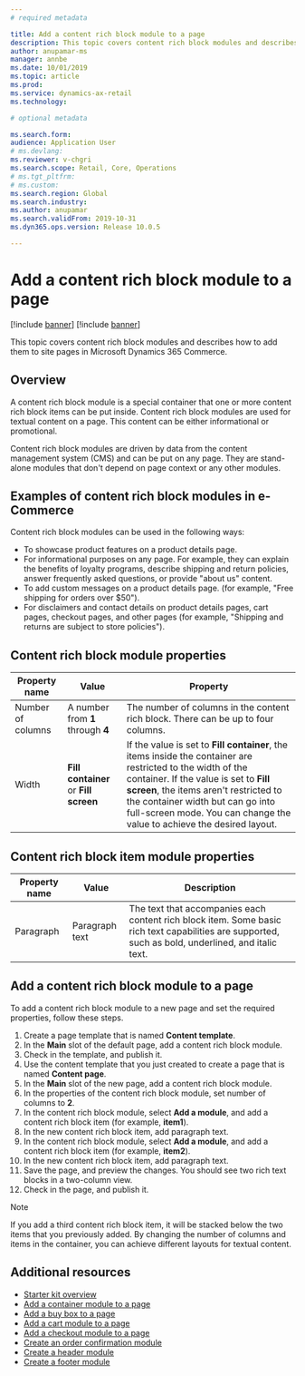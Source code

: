 ```yaml
---
# required metadata

title: Add a content rich block module to a page
description: This topic covers content rich block modules and describes how to add them to site pages in Microsoft Dynamics 365 Commerce.
author: anupamar-ms
manager: annbe
ms.date: 10/01/2019
ms.topic: article
ms.prod: 
ms.service: dynamics-ax-retail
ms.technology: 

# optional metadata

ms.search.form:  
audience: Application User
# ms.devlang: 
ms.reviewer: v-chgri
ms.search.scope: Retail, Core, Operations
# ms.tgt_pltfrm: 
# ms.custom: 
ms.search.region: Global
ms.search.industry: 
ms.author: anupamar
ms.search.validFrom: 2019-10-31
ms.dyn365.ops.version: Release 10.0.5

---
```

# Add a content rich block module to a page

[!include [banner](includes/preview-banner.md)]
[!include [banner](includes/banner.md)]

This topic covers content rich block modules and describes how to add them to site pages in Microsoft Dynamics 365 Commerce.

## Overview

A content rich block module is a special container that one or more content rich block items can be put inside. Content rich block modules are used for textual content on a page. This content can be either informational or promotional.

Content rich block modules are driven by data from the content management system (CMS) and can be put on any page. They are stand-alone modules that don't depend on page context or any other modules.

## Examples of content rich block modules in e-Commerce

Content rich block modules can be used in the following ways:

* To showcase product features on a product details page.
* For informational purposes on any page. For example, they can explain the benefits of loyalty programs, describe shipping and return policies, answer frequently asked questions, or provide "about us" content.
* To add custom messages on a product details page. (for example, "Free shipping for orders over $50").
* For disclaimers and contact details on product details pages, cart pages, checkout pages, and other pages (for example, "Shipping and returns are subject to store policies").

## Content rich block module properties

| Property name     | Value                                 | Property |
|-------------------|---------------------------------------|----------|
| Number of columns | A number from **1** through **4**     | The number of columns in the content rich block. There can be up to four columns. |
| Width             | **Fill container** or **Fill screen** | If the value is set to **Fill container**, the items inside the container are restricted to the width of the container. If the value is set to **Fill screen**, the items aren't restricted to the container width but can go into full-screen mode. You can change the value to achieve the desired layout. |

## Content rich block item module properties

| Property name | Value          | Description |
|---------------|----------------|-------------|
| Paragraph     | Paragraph text | The text that accompanies each content rich block item. Some basic rich text capabilities are supported, such as bold, underlined, and italic text. |

## Add a content rich block module to a page

To add a content rich block module to a new page and set the required properties, follow these steps.

1. Create a page template that is named **Content template**.
1. In the **Main** slot of the default page, add a content rich block module.
1. Check in the template, and publish it.
1. Use the content template that you just created to create a page that is named **Content page**.
1. In the **Main** slot of the new page, add a content rich block module.
1. In the properties of the content rich block module, set number of columns to **2**.
1. In the content rich block module, select **Add a module**, and add a content rich block item (for example, **item1**).
1. In the new content rich block item, add paragraph text.
1. In the content rich block module, select **Add a module**, and add a content rich block item (for example, **item2**).
1. In the new content rich block item, add paragraph text.
1. Save the page, and preview the changes. You should see two rich text blocks in a two-column view.
1. Check in the page, and publish it.

> [!NOTE]
> If you add a third content rich block item, it will be stacked below the two items that you previously added. By changing the number of columns and items in the container, you can achieve different layouts for textual content.

## Additional resources

- [Starter kit overview](starter-kit-overview.md)
- [Add a container module to a page](add-container-module.md)
- [Add a buy box to a page](add-buy-box.md)
- [Add a cart module to a page](add-cart-module.md)
- [Add a checkout module to a page](add-checkout-module.md)
- [Create an order confirmation module](order-confirmation-module.md)
- [Create a header module](author-header-module.md)
- [Create a footer module](author-footer-module.md)
